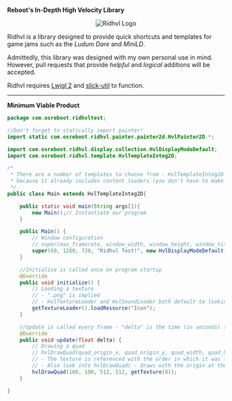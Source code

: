 **Reboot's In-Depth High Velocity Library**

<p align="center">
  <img src="https://www.dropbox.com/s/dwnrte0b9bpzqf5/Icon.png?raw=1" alt="Ridhvl Logo"/>
</p>

Ridhvl is a library designed to provide quick shortcuts and templates for game jams such as the *Ludum Dare* and *MiniLD*.

Admittedly, this library was designed with my own personal use in mind. However, pull requests that provide
*helpful* and *logical* additions will be accepted.

Ridhvl requires [Lwjgl 2](http://legacy.lwjgl.org/) and [slick-util](http://slick.ninjacave.com/) to function.

---

**Minimum Viable Product**

```java
package com.osreboot.ridhvltest;

//Don't forget to statically import painter!
import static com.osreboot.ridhvl.painter.painter2d.HvlPainter2D.*;

import com.osreboot.ridhvl.display.collection.HvlDisplayModeDefault;
import com.osreboot.ridhvl.template.HvlTemplateInteg2D;

/*
 * There are a number of templates to choose from - HvlTemplateInteg2D is the simplest
 * because it already includes content loaders (you don't have to make your own).
 */
public class Main extends HvlTemplateInteg2D{

    public static void main(String args[]){
        new Main();// Instantiate our program
    }

    public Main() {
        // Window configuration
        // super(max_framerate, window_width, window_height, window_title, window_display_mode)
        super(60, 1280, 720, "Ridhvl Test!", new HvlDisplayModeDefault());
    }

    //Initialize is called once on program startup
    @Override
    public void initialize() {
        // Loading a texture
        // - ".png" is implied
        // - HvlTextureLoader and HvlSoundLoader both default to looking in the "/res" folder of your project
        getTextureLoader().loadResource("Icon");
    }

    //Update is called every frame - "delta" is the time (in seconds) since the last frame update
    @Override
    public void update(float delta) {
        // Drawing a quad
        // hvlDrawQuad(quad_origin_x, quad_origin_y, quad_width, quad_height, texture_or_color)
        // - The texture is referenced with the order in which it was loaded (0 for first, 1 for second, etc.)
        // - Also look into hvlDrawQuadc - draws with the origin at the center of the quad rather than top-left
        hvlDrawQuad(100, 100, 512, 512, getTexture(0));
    }

}
```
